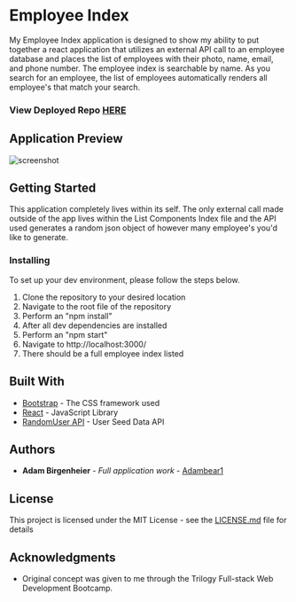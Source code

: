 # Employee Index

My Employee Index application is designed to show my ability to put together a react application that utilizes an external API call to an employee database and places the list of employees with their photo, name, email, and phone number. The employee index is searchable by name. As you search for an employee, the list of employees automatically renders all employee's that match your search.
### View Deployed Repo [HERE](https://adambear1.github.io/ETracker/)

## Application Preview

![screenshot](employee_index_react.gif)

## Getting Started

This application completely lives within its self. The only external call made outside of the app lives within the List Components Index file and the API used generates a random json object of however many employee's you'd like to generate.

### Installing

To set up your dev environment, please follow the steps below.

1. Clone the repository to your desired location
2. Navigate to the root file of the repository
3. Perform an "npm install"
4. After all dev dependencies are installed
5. Perform an "npm start"
6. Navigate to http://localhost:3000/
7. There should be a full employee index listed

## Built With

- [Bootstrap](https://getbootstrap.com/) - The CSS framework used
- [React](https://reactjs.org/) - JavaScript Library
- [RandomUser API](https://randomuser.me/) - User Seed Data API

## Authors

- **Adam Birgenheier** - _Full application work_ - [Adambear1](https://github.com/Adambear1)

## License

This project is licensed under the MIT License - see the [LICENSE.md](LICENSE.md) file for details

## Acknowledgments

- Original concept was given to me through the Trilogy Full-stack Web Development Bootcamp.

